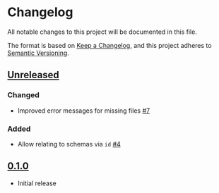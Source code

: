 # Changelog

All notable changes to this project will be documented in this file.

The format is based on [Keep a Changelog](https://keepachangelog.com/en/1.0.0/),
and this project adheres to [Semantic Versioning](https://semver.org/spec/v2.0.0.html).

## [Unreleased]

### Changed

- Improved error messages for missing files [#7](https://github.com/p2panda/fishy/pull/7)

### Added

* Allow relating to schemas via `id` [#4](https://github.com/p2panda/fishy/issues/4)

## [0.1.0]

* Initial release

[unreleased]: https://github.com/p2panda/p2panda/compare/v0.1.0...HEAD
[0.1.0]: https://github.com/p2panda/p2panda/releases/tag/v0.1.0

